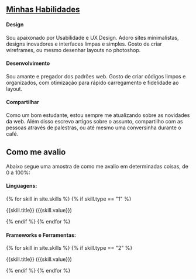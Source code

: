 <section id="skills">
	<div class="container">
		<h1 class="blue-text accent-4 center-align"><u>Minhas Habilidades</u></h1>
		<div class="row">
			<div class="col s12 m4 l4">
				<div class="center-align red accent-1 white-text"><i class="large mdi-editor-border-color"></i></div>
				<h4 class="center-align">Design</h4>
				<p class="center-align">
					Sou apaixonado por Usabilidade e UX Design. Adoro sites minimalistas, designs inovadores e interfaces limpas e simples. Gosto de criar wireframes, ou mesmo desenhar layouts no photoshop.
				</p>
			</div>
			<div class="col s12 m4 l4">
				<div class="center-align red accent-1 white-text"><i class="large mdi-action-settings"></i></div>
				<h4 class="center-align">Desenvolvimento</h4>
				<p class="center-align">
					Sou amante e pregador dos padrões web. Gosto de criar códigos limpos e organizados, com otimização para rápido carregamento e fidelidade ao layout.
				</p>
			</div>
			<div class="col s12 m4 l4">
				<div class="center-align red accent-1 white-text"><i class="large mdi-social-share"></i></div>
				<h4 class="center-align">Compartilhar</h4>
				<p class="center-align">
					Como um bom estudante, estou sempre me atualizando sobre as novidades da web. Além disso escrevo artigos sobre o assunto, compartilho com as pessoas através de palestras, ou até mesmo uma conversinha durante o café.
				</p>
			</div>
			<h2 class="center-align">Como me avalio</h2>
			<p class="center-align">Abaixo segue uma amostra de como me avalio em determinadas coisas, de 0 a 100%:</p>
			<div class="col s12 m6 l6">
				<h4>Linguagens:</h4>
				{% for skill in site.skills %}
					{% if skill.type == "1" %}
						<div>
							<p class="blue-text">{{skill.title}} ({{skill.value}})</p>
							<div class="progress blue accent-1">
								<div class="determinate blue accent-4" style="width: {{skill.value}}"></div>
							</div>
						</div>
					{% endif %}
				{% endfor %}
			</div>
			<div class="col s12 m6 l6">
				<h4>Frameworks e Ferramentas:</h4>
				{% for skill in site.skills %}
					{% if skill.type == "2" %}
						<div>
							<p class="blue-text">{{skill.title}} ({{skill.value}})</p>
							<div class="progress blue accent-1">
								<div class="determinate blue accent-4" style="width: {{skill.value}}"></div>
							</div>
						</div>
					{% endif %}
				{% endfor %}
			</div>
		</div>
	</div>
</section>
